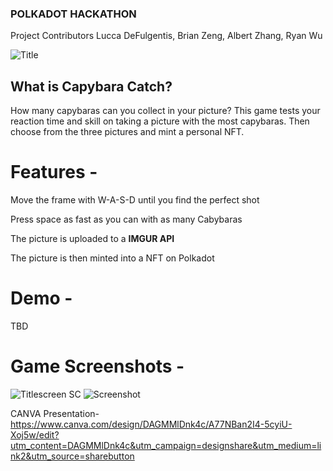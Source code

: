 ### POLKADOT HACKATHON

Project Contributors
Lucca DeFulgentis, Brian Zeng, Albert Zhang, Ryan Wu

![Title](https://github.com/user-attachments/assets/f4158835-d116-493b-b073-8ca587740ea1)

## What is Capybara Catch?

How many capybaras can you collect in your picture? This game tests your reaction time and skill on taking a picture with the most capybaras. Then choose from the three pictures and mint a personal NFT. 

# Features - 
Move the frame with W-A-S-D until you find the perfect shot 

Press space as fast as you can with as many Cabybaras

The picture is uploaded to a **IMGUR API**

The picture is then minted into a NFT on Polkadot 

# Demo -
TBD



# Game Screenshots -

![Titlescreen SC](https://github.com/user-attachments/assets/d72ebf0b-2d03-444b-aa89-e7105012eff5)
![Screenshot](https://github.com/user-attachments/assets/fa082086-972d-4b1c-8191-c0970c3ca59f)



CANVA Presentation-
https://www.canva.com/design/DAGMMlDnk4c/A77NBan2I4-5cyiU-Xoj5w/edit?utm_content=DAGMMlDnk4c&utm_campaign=designshare&utm_medium=link2&utm_source=sharebutton
